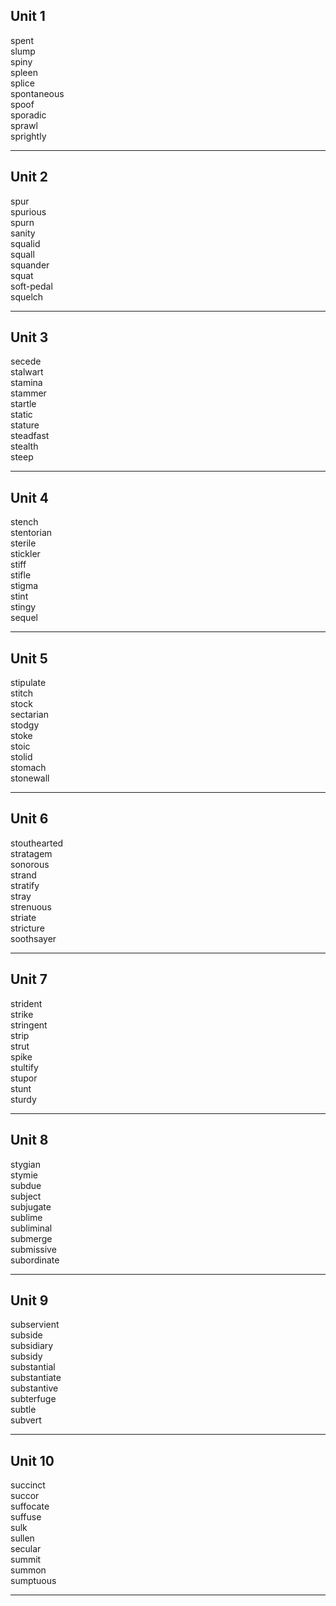 ## Unit 1

spent  
slump  
spiny  
spleen  
splice  
spontaneous  
spoof  
sporadic  
sprawl  
sprightly  

-----

## Unit 2

spur  
spurious  
spurn  
sanity  
squalid  
squall  
squander  
squat  
soft-pedal  
squelch  

-----

## Unit 3

secede  
stalwart  
stamina  
stammer  
startle  
static  
stature  
steadfast  
stealth  
steep  

-----

## Unit 4

stench  
stentorian  
sterile  
stickler  
stiff  
stifle  
stigma  
stint  
stingy  
sequel  

----

## Unit 5

stipulate  
stitch  
stock  
sectarian  
stodgy  
stoke  
stoic  
stolid  
stomach  
stonewall  

-----

## Unit 6

stouthearted  
stratagem  
sonorous  
strand  
stratify  
stray  
strenuous  
striate  
stricture  
soothsayer  

-----

## Unit 7

strident  
strike  
stringent  
strip  
strut  
spike  
stultify  
stupor  
stunt  
sturdy  

-----

## Unit 8

stygian  
stymie  
subdue  
subject  
subjugate   
sublime  
subliminal  
submerge  
submissive  
subordinate  

-----

## Unit 9

subservient  
subside  
subsidiary  
subsidy  
substantial  
substantiate  
substantive  
subterfuge  
subtle  
subvert  

-----

## Unit 10

succinct  
succor  
suffocate  
suffuse  
sulk  
sullen  
secular  
summit  
summon  
sumptuous  

-----
